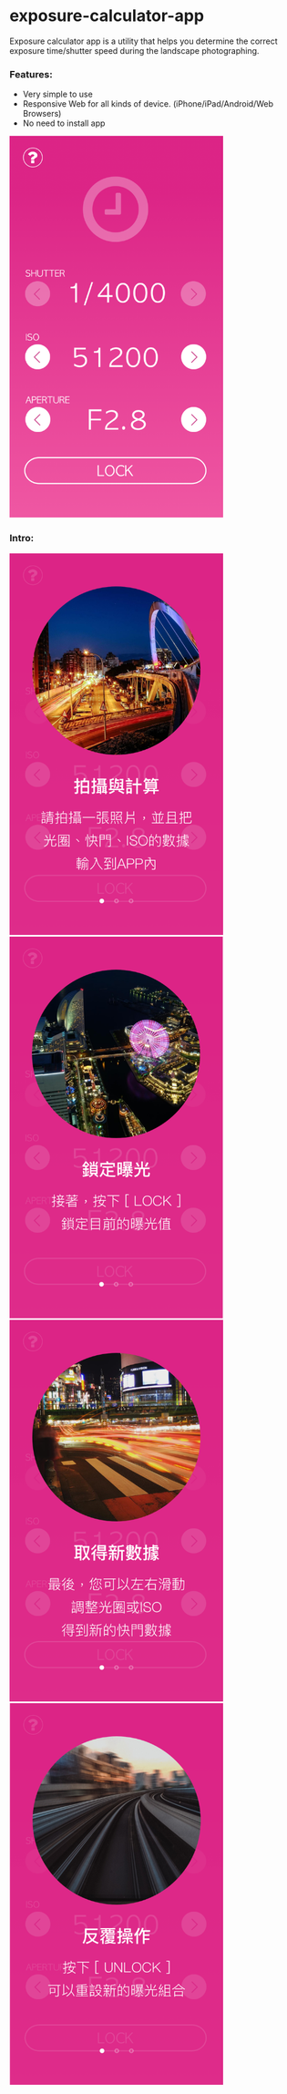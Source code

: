 # exposure-calculator-app
Exposure calculator app is a utility that helps you determine the correct exposure time/shutter speed during the landscape photographing.

### Features:
- Very simple to use
- Responsive Web for all kinds of device. (iPhone/iPad/Android/Web Browsers)
- No need to install app

<img src="https://raw.githubusercontent.com/justin3737/exposure-calculator-app/ecf147e4f30060da06fc6d42e0e6a3fd500f796a/src/assets/sketch/main.png" width="375">

### Intro:
<img src="https://raw.githubusercontent.com/justin3737/exposure-calculator-app/ecf147e4f30060da06fc6d42e0e6a3fd500f796a/src/assets/sketch/intro.png" width="375">
<img src="https://raw.githubusercontent.com/justin3737/exposure-calculator-app/ecf147e4f30060da06fc6d42e0e6a3fd500f796a/src/assets/sketch/intro%202.png" width="375">
<img src="https://raw.githubusercontent.com/justin3737/exposure-calculator-app/ecf147e4f30060da06fc6d42e0e6a3fd500f796a/src/assets/sketch/intro%203.png" width="375">
<img src="https://raw.githubusercontent.com/justin3737/exposure-calculator-app/ecf147e4f30060da06fc6d42e0e6a3fd500f796a/src/assets/sketch/intro%204.png" width="375">
